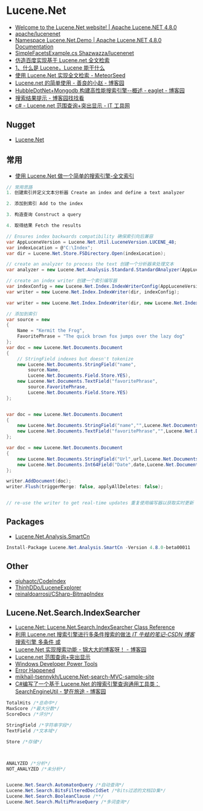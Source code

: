 # Lucene.Net

- [Welcome to the Lucene.Net website! | Apache Lucene.NET 4.8.0](http://lucenenet.apache.org/)
- [apache/lucenenet](https://github.com/apache/lucenenet)
- [Namespace Lucene.Net.Demo | Apache Lucene.NET 4.8.0 Documentation](https://lucenenetdocs.azurewebsites.net/api/Lucene.Net.Demo/Lucene.Net.Demo.html)
- [SimpleFacetsExample.cs Shazwazza/lucenenet](https://github.com/Shazwazza/lucenenet/blob/master/src/Lucene.Net.Demo/Facet/SimpleFacetsExample.cs)
- [仿造百度实现基于 Lucene.net 全文检索](https://developer.51cto.com/art/201207/350987.htm)
- [1、什么是 Lucene，Lucene 能干什么](https://blog.csdn.net/gebitan505/article/details/51701203)
- [使用 Lucene.Net 实现全文检索 - MeteorSeed](https://www.cnblogs.com/MeteorSeed/archive/2012/12/24/2703716.html)
- [Lucene.net 的简单使用 - 善良的小赵 - 博客园](https://www.cnblogs.com/XZhao/p/7222174.html)
- [HubbleDotNet+Mongodb 构建高性能搜索引擎--概述 - eaglet - 博客园](https://www.cnblogs.com/eaglet/archive/2012/05/10/2494073.html)
- [搜索结果提示 - 博客园找找看](https://zzk.cnblogs.com/s?w=Lucene.Net)
- [c# - Lucene.net 范围查询&#43;突出显示 - IT 工具网](https://www.coder.work/article/1611985)

## Nugget

- [Lucene.Net](https://www.nuget.org/packages/Lucene.Net/)

## 常用

- [使用 Lucene.Net 做一个简单的搜索引擎-全文索引](http://www.zkea.net/codesnippet/detail/lucene-net.html)

```c#
// 常用思路
1. 创建索引并定义文本分析器 Create an index and define a text analyzer

2. 添加到索引 Add to the index

3. 构造查询 Construct a query

4. 取得结果 Fetch the results

// Ensures index backwards compatibility 确保索引向后兼容
var AppLuceneVersion = Lucene.Net.Util.LuceneVersion.LUCENE_48;
var indexLocation = @"C:\Index";
var dir = Lucene.Net.Store.FSDirectory.Open(indexLocation);

// create an analyzer to process the text 创建一个分析器来处理文本
var analyzer = new Lucene.Net.Analysis.Standard.StandardAnalyzer(AppLuceneVersion);

// create an index writer 创建一个索引编写器
var indexConfig = new Lucene.Net.Index.IndexWriterConfig(AppLuceneVersion, analyzer);
var writer = new Lucene.Net.Index.IndexWriter(dir, indexConfig);

var writer = new Lucene.Net.Index.IndexWriter(dir, new Lucene.Net.Index.IndexWriterConfig(AppLuceneVersion, analyzer));

// 添加到索引
var source = new
{
    Name = "Kermit the Frog",
    FavoritePhrase = "The quick brown fox jumps over the lazy dog"
};
var doc = new Lucene.Net.Documents.Document
{
    // StringField indexes but doesn't tokenize
    new Lucene.Net.Documents.StringField("name",
        source.Name,
        Lucene.Net.Documents.Field.Store.YES),
    new Lucene.Net.Documents.TextField("favoritePhrase",
        source.FavoritePhrase,
        Lucene.Net.Documents.Field.Store.YES)
};


var doc = new Lucene.Net.Documents.Document
{
    new Lucene.Net.Documents.StringField("name","",Lucene.Net.Documents.Field.Store.YES),
    new Lucene.Net.Documents.TextField("favoritePhrase","",Lucene.Net.Documents.Field.Store.YES)
};

var doc = new Lucene.Net.Documents.Document
{
    new Lucene.Net.Documents.StringField("Url",url,Lucene.Net.Documents.Field.Store.YES),
    new Lucene.Net.Documents.Int64Field("Date",date,Lucene.Net.Documents.Field.Store.YES)
};

writer.AddDocument(doc);
writer.Flush(triggerMerge: false, applyAllDeletes: false);


// re-use the writer to get real-time updates 重复使用编写器以获取实时更新
```

## Packages

- [Lucene.Net.Analysis.SmartCn](https://www.nuget.org/packages/Lucene.Net.Analysis.SmartCn)

```c#
Install-Package Lucene.Net.Analysis.SmartCn -Version 4.8.0-beta00011
```

## Other

- [qiuhaotc/CodeIndex](https://github.com/qiuhaotc/CodeIndex)
- [ThinhDDo/LuceneExplorer](https://github.com/ThinhDDo/LuceneExplorer)
- [reinaldoarrosi/CSharp-BitmapIndex](https://github.com/reinaldoarrosi/CSharp-BitmapIndex)

## Lucene.Net.Search.IndexSearcher

- [Lucene.Net: Lucene.Net.Search.IndexSearcher Class Reference](https://lucenenet.apache.org/docs/3.0.3/df/dbe/class_lucene_1_1_net_1_1_search_1_1_index_searcher.html)
- [利用 Lucene.net 搜索引擎进行多条件搜索的做法 *IT 牛蛙的笔记-CSDN 博客*搜索引擎 多条件 或](https://blog.csdn.net/hehui21/article/details/2874113)
- [Lucene.Net 实现搜索功能 - 锦大大的博客呀！ - 博客园](https://www.cnblogs.com/wangjinya/p/10755160.html)
- [Lucene.net 范围查询+突出显示](https://www.coder.work/article/1611985)
- [Windows Developer Power Tools](https://www.oreilly.com/library/view/windows-developer-power/0596527543/ch04s04.html)
- [Error Happened](https://www.codeproject.com/Articles/320219/Lucene-Net-ultra-fast-search-for-MVC-or-WebForms)
- [mikhail-tsennykh/Lucene.Net-search-MVC-sample-site](https://github.com/mikhail-tsennykh/Lucene.Net-search-MVC-sample-site)
- [C#编写了一个基于 Lucene.Net 的搜索引擎查询通用工具类：SearchEngineUtil - 梦在旅途 - 博客园](https://www.cnblogs.com/zuowj/p/11689563.html)

```c#
TotalHits /*总命中*/
MaxScore /*最大分数*/
ScoreDocs /*评分*/

StringField /*字符串字段*/
TextField /*文本域*/

Store /*存储*/



ANALYZED /*分析*/
NOT_ANALYZED /*未分析*/


Lucene.Net.Search.AutomatonQuery /*自动查询*/
Lucene.Net.Search.BitsFilteredDocIdSet /*Bits过滤的文档ID集*/
Lucene.Net.Search.BooleanClause /**/
Lucene.Net.Search.MultiPhraseQuery /*多词查询*/

```
